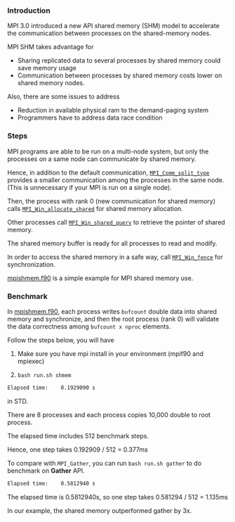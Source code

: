 ### Introduction ###

MPI 3.0 introduced a new API shared memory (SHM) model to accelerate the communication between processes on the shared-memory nodes.

MPI SHM takes advantage for

- Sharing replicated data to several processes by shared memory could save memory usage
- Communication between processes by shared memory costs lower on shared memory nodes.

Also, there are some issues to address

- Reduction in available physical ram to the demand-paging system
- Programmers have to address data race condition

### Steps ###

MPI programs are able to be run on a multi-node system, but only the processes on a same node can communicate by shared memory.

Hence, in addition to the default communication, [`MPI_Comm_split_type`](mpishmem.f90#L22) provides a smaller communication among the processes in the same node. (This is unnecessary if your MPI is run on a single node).

Then, the process with rank 0 (new communication for shared memory) calls [`MPI_Win_allocate_shared`](mpishmem.f90#L37) for shared memory allocation.

Other processes call [`MPI_Win_shared_query`](mpishmem.f90#L39) to retrieve the pointer of shared memory.

The shared memory buffer is ready for all processes to read and modify.

In order to access the shared memory in a safe way, call [`MPI_Win_fence`](mpishmem.f90#L57) for synchronization.

[mpishmem.f90](mpishmem.f90) is a simple example for MPI shared memory use. 

### Benchmark ###

In [mpishmem.f90](mpishmem.f90), each process writes `bufcount` double data into shared memory and synchronize, and then the root process (rank 0) will validate the data correctness among `bufcount x nproc` elements.

Follow the steps below, you will have

1. Make sure you have mpi install in your environment (mpif90 and mpiexec)

2. `bash run.sh shmem`

```sh
Elapsed time:    0.1929090 s
```

in STD.

There are 8 processes and each process copies 10,000 double to root process.

The elapsed time includes 512 benchmark steps.

Hence, one step takes 0.192909 / 512 = 0.377ms

To compare with `MPI_Gather`, you can run `bash run.sh gather` to do benchmark on **Gather** API.

```sh
Elapsed time:    0.5812940 s
```

The elapsed time is  0.5812940s, so one step takes 0.581294 / 512 = 1.135ms

In our example, the shared memory outperformed gather by 3x.
